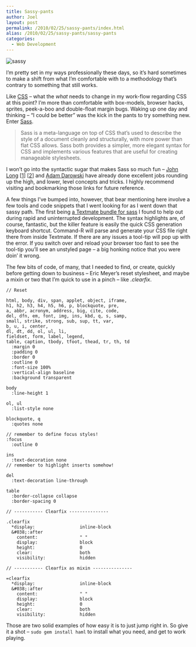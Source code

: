 ```yaml
---
title: Sassy-pants
author: Joel
layout: post
permalink: /2010/02/25/sassy-pants/index.html
alias: /2010/02/25/sassy-pants/sassy-pants
categories:
  - Web Development
---
```


![][1]

 [1]: http://www.joeloliveira.com/wp-content/uploads/2010/02/sassy.jpg "sassy"

I’m pretty set in my ways professionally these days, so it’s hard sometimes to make a shift from what I’m comfortable with to a methodology that’s contrary to something that still works.

Like [CSS][2] – what the *what* needs to change in my work-flow regarding CSS at this point? I’m more than comfortable with box-models, browser hacks, sprites, peek-a-boo and double-float margin bugs. Waking up one day and thinking – “I could be better” was the kick in the pants to try something new. Enter [Sass][3].

 [2]: http://www.w3.org/Style/CSS/
 [3]: http://sass-lang.com/

> Sass is a meta-language on top of CSS that’s used to describe the style of a document cleanly and structurally, with more power than flat CSS allows. Sass both provides a simpler, more elegant syntax for CSS and implements various features that are useful for creating manageable stylesheets.

I won’t go into the syntactic sugar that makes Sass so much fun – [John Long][4] [[1][5]] [[2][6]] and [Adam Darowski][7] have already done excellent jobs rounding up the high, and lower, level concepts and tricks. I highly recommend visiting and bookmarking those links for future reference.

 [4]: http://wiseheartdesign.com/articles/2010/01/18/the-demise-of-css-why-sass-and-languages-like-it-will-triumph/
 [5]: http://wiseheartdesign.com/articles/2010/01/21/better-debugging-with-sass-and-line-comments/
 [6]: http://wiseheartdesign.com/articles/2010/01/22/structuring-a-sass-project/
 [7]: http://www.darowski.com/tracesofinspiration/2010/01/11/this-newbies-first-impressions-of-haml-and-sass/

A few things I’ve bumped into, however, that bear mentioning here involve a few tools and code snippets that I went looking for as I went down that sassy path. The first being [a Textmate bundle for sass][8] I found to help out during rapid and uninterrupted development. The syntax highlights are, of course, fantastic, but the killer feature is easily the quick CSS generation keyboard shortcut. Command-R will parse and generate your CSS file right there from inside Textmate. If there are any issues a tool-tip will pop up with the error. If you switch over and reload your browser too fast to see the tool-tip you’ll see an unstyled page – a big honking notice that you were doin’ it wrong.

 [8]: http://github.com/adamstac/ruby-sass-tmbundle

The few bits of code, of many, that I needed to find, or create, quickly before getting down to business – Eric Meyer’s reset stylesheet, and maybe a mixin or two that I’m quick to use in a pinch – like *.clearfix*.

    // Reset

    html, body, div, span, applet, object, iframe,
    h1, h2, h3, h4, h5, h6, p, blockquote, pre,
    a, abbr, acronym, address, big, cite, code,
    del, dfn, em, font, img, ins, kbd, q, s, samp,
    small, strike, strong, sub, sup, tt, var,
    b, u, i, center,
    dl, dt, dd, ol, ul, li,
    fieldset, form, label, legend,
    table, caption, tbody, tfoot, thead, tr, th, td
      :margin 0
      :padding 0
      :border 0
      :outline 0
      :font-size 100%
      :vertical-align baseline
      :background transparent

    body
      :line-height 1

    ol, ul
      :list-style none

    blockquote, q
      :quotes none

    // remember to define focus styles!
    :focus
      :outline 0

    ins
      :text-decoration none
    // remember to highlight inserts somehow!

    del
      :text-decoration line-through

    table
      :border-collapse collapse
      :border-spacing 0

    // ----------- Clearfix ---------------

    .clearfix
      *display:                 inline-block
      &#038;:after
        content:                " "
        display:                block
        height:                 0
        clear:                  both
        visibility:             hidden

    // ----------- Clearfix as mixin ---------------

    =clearfix
      *display:                 inline-block
      &#038;:after
        content:                " "
        display:                block
        height:                 0
        clear:                  both
        visibility:             hidden

Those are two solid examples of how easy it is to just jump right in.
So give it a shot – `sudo gem install haml` to install what you need, and get to work playing.
